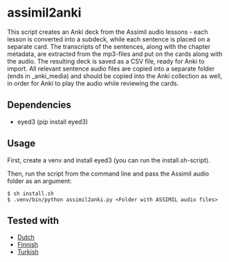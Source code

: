 # assimil2anki

This script creates an Anki deck from the Assimil audio lessons - each lesson is converted into a subdeck, while each sentence is placed on a separate card.
The transcripts of the sentences, along with the chapter metadata, are extracted from the mp3-files and put on the cards along with the audio.
The resulting deck is saved as a CSV file, ready for Anki to import.
All relevant sentence audio files are copied into a separate folder (ends in _anki_media) and should be copied into the Anki collection as well, in order for Anki to play the audio while reviewing the cards.

## Dependencies

- eyed3 (pip install eyed3)

## Usage

First, create a venv and install eyed3 (you can run the install.sh-script).

Then, run the script from the command line and pass the Assimil audio folder as an argument:
```
$ sh install.sh
$ .venv/bin/python assimil2anki.py <Folder with ASSIMIL audio files>
```

## Tested with

- [Dutch](https://www.assimil.com/en/with-ease/1775-het-nieuwe-nederlands-zonder-moeite-dutch-mp3-download-3135414907601.html)
- [Finnish](https://www.assimil.com/en/with-ease/1788-suomea-vaivatta-finnish-mp3-download-3135414907717.html)
- [Turkish](https://www.assimil.com/en/with-ease/1499-turkce-3135414907243.html)
